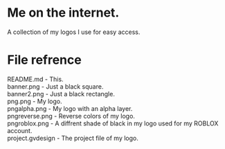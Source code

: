# Me on the internet.
A collection of my logos I use for easy access.

# File refrence
README.md - This.<br>
banner.png - Just a black square.<br>
banner2.png - Just a black rectangle.<br>
png.png - My logo.<br>
pngalpha.png - My logo with an alpha layer.<br>
pngreverse.png - Reverse colors of my logo.<br>
pngroblox.png - A diffrent shade of black in my logo used for my ROBLOX account.<br>
project.gvdesign - The project file of my logo.
